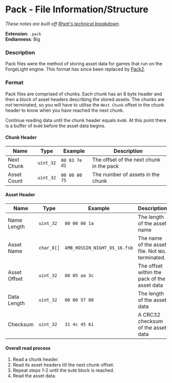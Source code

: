 # Pack - File Information/Structure

*These notes are built off [Rhett's technical breakdown](https://github.com/RhettVX/forgelight-toolbox/blob/master/docs/rhett-pack1-notes.txt).*

**Extension**: `.pack`\
**Endianness**: Big

### Description

Pack files were the method of storing asset data for games that run on the ForgeLight engine. This format has since been replaced by [Pack2](Pack2Format.md).

### Format

Pack files are comprised of chunks. Each chunk has an 8 byte header and then a block of asset headers describing the stored assets. The chunks are *not* terminated, so you will have to utilise the `Next Chunk` offset in the chunk header to know when you have reached the next chunk.

Continue reading data until the chunk header equals `0x00`. At this point there is a buffer of `0x00` before the asset data begins.

#### Chunk Header

Name       | Type   |   Example   | Description
---------- | ------ | ----------- | ---
Next Chunk | `uint_32` | `00 83 7e d1` | The offset of the next chunk in the pack
Asset Count | `uint_32` | `00 00 00 75` | The number of assets in the chunk

#### Asset Header

Name          | Type   |   Example   | Description
------------- | ------ | ----------- | ---
Name Length   | `uint_32` | `00 00 00 1a` | The length of the asset name
Asset Name    | `char_8[]` | `AMB_HOSSIN_NIGHT_OS_16.fsb` | The name of the asset file. Not `NUL` terminated.
Asset Offset  | `uint_32` | `00 05 aa 3c` | The offset within the pack of the asset data
Data Length   | `uint_32` | `00 00 57 80` | The length of the asset data
Checksum      | `uint_32` | `31 4c 45 61` | A CRC32 checksum of the asset data

#### Overall read process

1. Read a chunk header.
2. Read its asset headers till the next chunk offset.
3. Repeat steps 1-2 until the `0x00` block is reached.
4. Read the asset data.